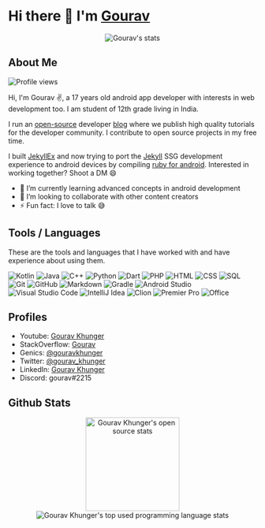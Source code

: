 # Hi there 👋 I'm [Gourav](https://gouravkhunger.me)

<p align="center">
    <img src="https://github-profile-trophy.vercel.app/?username=GouravKhunger&theme=darkhub&margin-w=15&margin-h=15&column=6&v=2" alt="Gourav's stats" />
</p>

## About Me

<img src="https://komarev.com/ghpvc/?username=GouravKhunger&label=Profile%20views&color=70a5fd&style=flat" alt="Profile views" />

Hi, I'm Gourav ✌️, a 17 years old android app developer with interests in web development too. I am student of 12th grade living in India.

I run an [open-source](https://github.com/genicsblog) developer [blog](https://genicsblog.com) where we publish high quality tutorials for the developer community. I contribute to open source projects in my free time.

I built [JekyllEx](https://github.com/jekyllex) and now trying to port the [Jekyll](https://jekyllrb.com) SSG development experience to android devices by compiling [ruby for android](https://github.com/jekyllex/ruby-android). Interested in working together? Shoot a DM 😄

- 🌱 I’m currently learning advanced concepts in android development
- 👯 I’m looking to collaborate with other content creators
- ⚡ Fun fact: I love to talk 😅

## Tools / Languages

These are the tools and languages that I have worked with and have experience about using them.

![Kotlin](https://img.shields.io/badge/-Kotlin-05122A?style=flat&logo=kotlin)
![Java](https://img.shields.io/badge/-Java-05122A?style=flat&logo=Java)
![C++](https://img.shields.io/badge/-C++-05122A?style=flat&logo=c%2B%2B)
![Python](https://img.shields.io/badge/-Python-05122A?style=flat&logo=python)
![Dart](https://img.shields.io/badge/-Dart-05122A?style=flat&logo=Dart)
![PHP](https://img.shields.io/badge/-PHP-05122A?style=flat&logo=php)
![HTML](https://img.shields.io/badge/-HTML-05122A?style=flat&logo=HTML5)
![CSS](https://img.shields.io/badge/-CSS-05122A?style=flat&logo=CSS3)
![SQL](https://img.shields.io/badge/-SQL-05122A?style=flat&logo=mysql)
![Git](https://img.shields.io/badge/-Git-05122A?style=flat&logo=git)
![GitHub](https://img.shields.io/badge/-GitHub-05122A?style=flat&logo=github)
![Markdown](https://img.shields.io/badge/-Markdown-05122A?style=flat&logo=markdown)
![Gradle](https://img.shields.io/badge/-Gradle-05122A?style=flat&logo=gradle)
![Android Studio](https://img.shields.io/badge/-Android%20Studio-05122A?style=flat&logo=android-studio)
![Visual Studio Code](https://img.shields.io/badge/-Visual%20Studio%20Code-05122A?style=flat&logo=visual-studio-code&logoColor=007ACC)
![IntelliJ Idea](https://img.shields.io/badge/-IntelliJ%20Idea-05122A?style=flat&logo=intellij-idea)
![Clion](https://img.shields.io/badge/-CLion-05122A?style=flat&logo=clion)
![Premier Pro](https://img.shields.io/badge/-Premiere%20Pro-05122A?style=flat&logo=adobe-premiere%20pro)
![Office](https://img.shields.io/badge/-Office-05122A?style=flat&logo=microsoft-office&logoColor=D83B01)

## Profiles

- Youtube: [Gourav Khunger](https://www.youtube.com/gouravkhunger)
- StackOverflow: [Gourav](https://stackoverflow.com/users/9819031)
- Genics: [@gouravkhunger](https://genicsblog.com/author/gouravkhunger/)
- Twitter: [@gourav_khunger](https://twitter.com/gourav_khunger)
- LinkedIn: [Gourav Khunger](https://www.linkedin.com/in/gourav-khunger-584351216/)
- Discord: gourav#2215

## Github Stats

<p align="center">
    <img height="190" src="https://github-readme-stats.vercel.app/api?username=gouravkhunger&count_private=true&include_all_commits=true&show_icons=true&theme=tokyonight" alt="Gourav Khunger's open source stats" />
    <img src="https://github-readme-stats.vercel.app/api/top-langs/?username=gouravkhunger&langs_count=8&hide=c%2B%2B&layout=compact&theme=tokyonight" alt="Gourav Khunger's top used programming language stats" />
</p>
